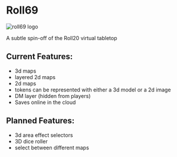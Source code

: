 # Roll69

![roll69 logo](https://user-images.githubusercontent.com/50182007/195935360-2e2ed61a-9384-4656-b3ee-ca1dd0f8d7cc.png)

A subtle spin-off of the Roll20 virtual tabletop

## Current Features:

- 3d maps
- layered 2d maps
- 2d maps
- tokens can be represented with either a 3d model or a 2d image
- DM layer (hidden from players)
- Saves online in the cloud

## Planned Features:

- 3d area effect selectors
- 3D dice roller
- select between different maps
